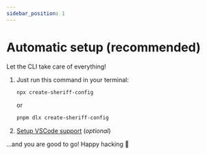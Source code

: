 ```yaml
---
sidebar_position: 1
---
```


# Automatic setup (recommended)

Let the CLI take care of everything!

1. Just run this command in your terminal:

   ```bash
   npx create-sheriff-config
   ```

   or

   ```bash
   pnpm dlx create-sheriff-config
   ```

2. [Setup VSCode support](../vscode-support.md) (_optional_)

...and you are good to go! Happy hacking 🎉
